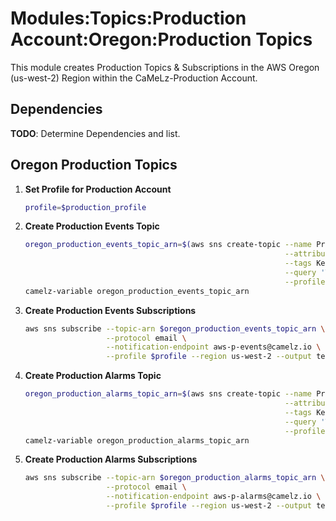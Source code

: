 # Modules:Topics:Production Account:Oregon:Production Topics

This module creates Production Topics & Subscriptions in the AWS Oregon (us-west-2) Region within the
CaMeLz-Production Account.

## Dependencies

**TODO**: Determine Dependencies and list.

## Oregon Production Topics

1. **Set Profile for Production Account**

    ```bash
    profile=$production_profile
    ```

1. **Create Production Events Topic**

    ```bash
    oregon_production_events_topic_arn=$(aws sns create-topic --name Production-Events \
                                                              --attributes "DisplayName=CMLP Events" \
                                                              --tags Key=Name,Value=Production-Events-Topic Key=Company,Value=CaMeLz Key=Environment,Value=Production \
                                                              --query 'TopicArn' \
                                                              --profile $profile --region us-west-2 --output text)
    camelz-variable oregon_production_events_topic_arn
    ```

1. **Create Production Events Subscriptions**

    ```bash
    aws sns subscribe --topic-arn $oregon_production_events_topic_arn \
                      --protocol email \
                      --notification-endpoint aws-p-events@camelz.io \
                      --profile $profile --region us-west-2 --output text
    ```

1. **Create Production Alarms Topic**

    ```bash
    oregon_production_alarms_topic_arn=$(aws sns create-topic --name Production-Alarms \
                                                              --attributes "DisplayName=CMLP Alarms" \
                                                              --tags Key=Name,Value=Production-Alarms-Topic Key=Company,Value=CaMeLz Key=Environment,Value=Production \
                                                              --query 'TopicArn' \
                                                              --profile $profile --region us-west-2 --output text)
    camelz-variable oregon_production_alarms_topic_arn
    ```

1. **Create Production Alarms Subscriptions**

    ```bash
    aws sns subscribe --topic-arn $oregon_production_alarms_topic_arn \
                      --protocol email \
                      --notification-endpoint aws-p-alarms@camelz.io \
                      --profile $profile --region us-west-2 --output text
    ```
